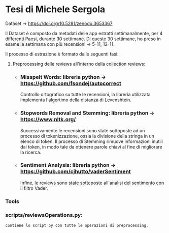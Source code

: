 # Tesi di Michele Sergola

Dataset -> https://doi.org/10.5281/zenodo.3653367

Il Dataset è composto da metadati delle app estratti settimanalmente, per 4 differenti Paesi, durante 30 settimane.
Di queste 30 settimane, ho preso in esame la settimana con più recensioni -> 5-11, 12-11.

Il processo di estrazione è formato dalle seguenti fasi:
  
   1. Preprocessing delle reviews all'interno della collection reviews:
      *  ### Misspelt Words: libreria python -> https://github.com/fsondej/autocorrect
         Controllo ortografico su tutte le recensioni, la libreria utilizzata implementa l'algortimo della distanza di Levenshtein.
      
      *  ### Stopwords Removal and Stemming: libreria python -> https://www.nltk.org/
         Successivamente le recensioni sono state sottoposte ad un processo di tokenizzazione, ossia la divisione della stringa in un elenco di token.
         Il processo di Stemming rimuove informazioni inutili dai token, in modo tale da ottenere parole chiavi al fine di migliorare la ricerca.
            
      *  ### Sentiment Analysis: libreria python -> https://github.com/cjhutto/vaderSentiment
         Infine, le reviews sono state sottoposte all'analisi del sentimento con il filtro Vader.

### Tools

### scripts/reviewsOperations.py:
    contiene lo script py con tutte le operazioni di preprocessing.
